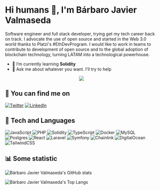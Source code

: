 # Hi humans 👋, I'm Bárbaro Javier Valmaseda

Software engineer and full stack developer, trying get my tech career back on track. I advocate the use of open source and started in the Web 3.0 world thanks to Platzi's #EthDevProgram. I would like to work in teams to contribute to development of open source and to the global adoption of blockchain technology, turning LATAM into a technological powerhouse.

- 🌱 I’m currently learning **Solidity**
- 💬 Ask me about whatever you want. I'll try to help
  
<p align="center">
  <img align="" src="https://visitor-badge.laobi.icu/badge?page_id=bjvalmaseda92.bjvalmaseda92" />
</p> 

## 🔗 You can find me on

[![Twitter](https://img.shields.io/badge/Twitter-%231DA1F2.svg?style=for-the-badge&logo=Twitter&logoColor=white)](https://twitter.com/bjvalmaseda)
[![LinkedIn](https://img.shields.io/badge/linkedin-%230077B5.svg?style=for-the-badge&logo=linkedin&logoColor=white)](https://linkedin.com/in/bjvalmaseda)

## 🎯 Tech and Languages

![JavaScript](https://img.shields.io/badge/javascript-%23323330.svg?style=for-the-badge&logo=javascript&logoColor=%23F7DF1E)
![PHP](https://img.shields.io/badge/php-%23777BB4.svg?style=for-the-badge&logo=php&logoColor=white)
![Solidity](https://img.shields.io/badge/Solidity-%23363636.svg?style=for-the-badge&logo=solidity&logoColor=white)
![TypeScript](https://img.shields.io/badge/typescript-%23007ACC.svg?style=for-the-badge&logo=typescript&logoColor=white)
![Docker](https://img.shields.io/badge/docker-%230db7ed.svg?style=for-the-badge&logo=docker&logoColor=white)
![MySQL](https://img.shields.io/badge/mysql-%2300f.svg?style=for-the-badge&logo=mysql&logoColor=white)
![Postgres](https://img.shields.io/badge/postgres-%23316192.svg?style=for-the-badge&logo=postgresql&logoColor=white)
![React](https://img.shields.io/badge/react-%2320232a.svg?style=for-the-badge&logo=react&logoColor=%2361DAFB)
![Laravel](https://img.shields.io/badge/laravel-%23FF2D20.svg?style=for-the-badge&logo=laravel&logoColor=white)
![Symfony](https://img.shields.io/badge/symfony-%23000000.svg?style=for-the-badge&logo=symfony&logoColor=white)
![Chainlink](https://img.shields.io/badge/Chainlink-375BD2?style=for-the-badge&logo=Chainlink&logoColor=white)
![DigitalOcean](https://img.shields.io/badge/DigitalOcean-%230167ff.svg?style=for-the-badge&logo=digitalOcean&logoColor=white)
![TailwindCSS](https://img.shields.io/badge/tailwindcss-%2338B2AC.svg?style=for-the-badge&logo=tailwind-css&logoColor=white)

## 📊 Some statistic

![Bárbaro Javier Valmaseda's GitHub stats](https://github-readme-stats-tau-one-69.vercel.app/api?username=bjvalmaseda92&show_icons=true&count_private=true)

![Bárbaro Javier Valmaseda's Top Langs](https://github-readme-stats-tau-one-69.vercel.app/api/top-langs/?username=bjvalmaseda92&layout=compact)
